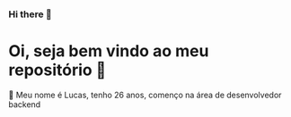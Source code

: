 ### Hi there 👋

<h1>Oi, seja bem vindo ao meu repositório 🎉</h1>

🧑 Meu nome é Lucas, tenho 26 anos, començo na área de desenvolvedor backend 

<!--
**Twistywasabi/Twistywasabi** is a ✨ _special_ ✨ repository because its `README.md` (this file) appears on your GitHub profile.

Here are some ideas to get you started:

- 🔭 I’m currently working on ...
- 🌱 I’m currently learning ...
- 👯 I’m looking to collaborate on ...
- 🤔 I’m looking for help with ...
- 💬 Ask me about ...
- 📫 How to reach me: ...
- 😄 Pronouns: ...
- ⚡ Fun fact: ...
-->
